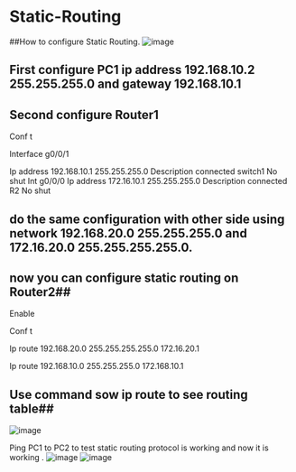 # Static-Routing

##How to configure Static Routing.
![image](https://github.com/user-attachments/assets/dca93d82-f7de-4f11-b4b6-9e510bcafb88)

 
## First configure PC1 ip address 192.168.10.2 255.255.255.0 and gateway 192.168.10.1
## Second configure Router1 
Conf t

Interface g0/0/1

Ip address 192.168.10.1 255.255.255.0
Description connected switch1
No shut
Int g0/0/0
Ip address 172.16.10.1 255.255.255.0
Description connected R2
No shut
## do the same configuration with other side using network 192.168.20.0 255.255.255.0 and 172.16.20.0 255.255.255.255.0.
## now you can configure static routing on Router2##
Enable

Conf t

Ip route 192.168.20.0 255.255.255.255.0 172.16.20.1

Ip route 192.168.10.0 255.255.255.0 172.168.10.1

## Use command sow ip route to see routing table##

 ![image](https://github.com/user-attachments/assets/29bf20c1-b2d4-4052-ac8f-be5ba8c710bb)



Ping PC1 to PC2 to test static routing protocol is working and now it is working
 .
![image](https://github.com/user-attachments/assets/7eaa0124-9990-4156-93dc-d638fc66e097)
![image](https://github.com/user-attachments/assets/a706d69e-bd12-4553-99a6-ff8526de6aae)


 
